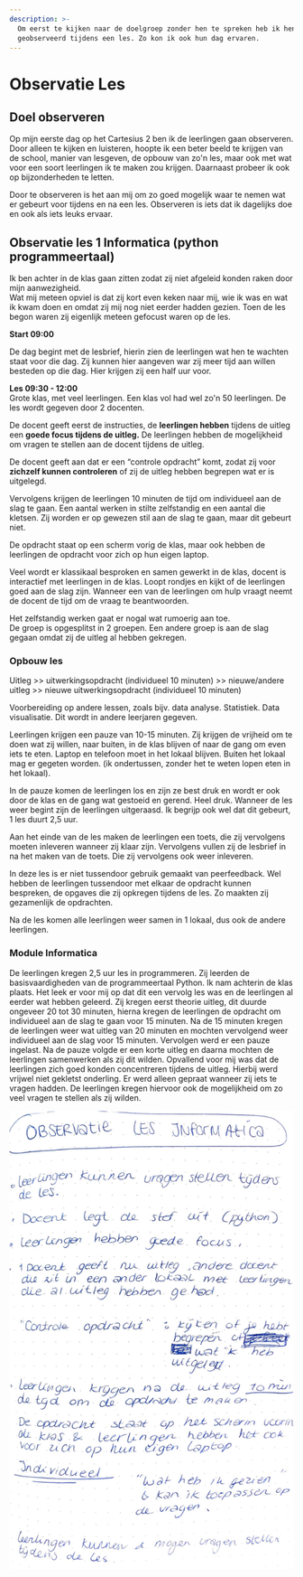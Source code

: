 ```yaml
---
description: >-
  Om eerst te kijken naar de doelgroep zonder hen te spreken heb ik hen
  geobserveerd tijdens een les. Zo kon ik ook hun dag ervaren.
---
```


# Observatie Les

## Doel observeren

Op mijn eerste dag op het Cartesius 2 ben ik de leerlingen gaan observeren. Door alleen te kijken en luisteren, hoopte ik een beter beeld te krijgen van de school, manier van lesgeven, de opbouw van zo'n les, maar ook met wat voor een soort leerlingen ik te maken zou krijgen. Daarnaast probeer ik ook op bijzonderheden te letten. 

Door te observeren is het aan mij om zo goed mogelijk waar te nemen wat er gebeurt voor tijdens en na een les. Observeren is iets dat ik dagelijks doe en ook als iets leuks ervaar.

## Observatie les 1 Informatica \(python programmeertaal\) 

Ik ben achter in de klas gaan zitten zodat zij niet afgeleid konden raken door mijn aanwezigheid.   
Wat mij meteen opviel is dat zij kort even keken naar mij, wie ik was en wat ik kwam doen en omdat zij mij nog niet eerder hadden gezien. Toen de les begon waren zij eigenlijk meteen gefocust waren op de les. 

**Start 09:00** 

De dag begint met de lesbrief, hierin zien de leerlingen wat hen te wachten staat voor die dag. Zij kunnen hier aangeven war zij meer tijd aan willen besteden op die dag. Hier krijgen zij een half uur voor.  
  
**Les 09:30 - 12:00**  
Grote klas, met veel leerlingen. Een klas vol had wel zo'n 50 leerlingen. De les wordt gegeven door 2 docenten. 

De docent geeft eerst de instructies, de **leerlingen hebben** tijdens de uitleg een **goede focus tijdens de uitleg.** De leerlingen hebben de mogelijkheid om vragen te stellen aan de docent tijdens de uitleg. 

De docent geeft aan dat er een “controle opdracht” komt, zodat zij voor **zichzelf kunnen controleren** of zij de uitleg hebben begrepen wat er is uitgelegd. 

Vervolgens krijgen de leerlingen 10 minuten de tijd om individueel aan de slag te gaan. Een aantal werken in stilte zelfstandig en een aantal die kletsen. Zij worden er op gewezen stil aan de slag te gaan, maar dit gebeurt niet. 

De opdracht staat op een scherm vorig de klas, maar ook hebben de leerlingen de opdracht voor zich op hun eigen laptop. 

Veel wordt er klassikaal besproken en samen gewerkt in de klas, docent is interactief met leerlingen in de klas. Loopt rondjes en kijkt of de leerlingen goed aan de slag zijn. Wanneer een van de leerlingen om hulp vraagt neemt de docent de tijd om de vraag te beantwoorden.

Het zelfstandig werken gaat er nogal wat rumoerig aan toe.   
De groep is opgesplitst in 2 groepen. Een andere groep is aan de slag gegaan omdat zij de uitleg al hebben gekregen. 

### Opbouw les

Uitleg &gt;&gt; uitwerkingsopdracht \(individueel 10 minuten\)  &gt;&gt; nieuwe/andere uitleg &gt;&gt; nieuwe uitwerkingsopdracht \(individueel 10 minuten\)

Voorbereiding op andere lessen, zoals bijv. data analyse. Statistiek. Data visualisatie. Dit wordt in andere leerjaren gegeven. 

Leerlingen krijgen een pauze van 10-15 minuten. Zij krijgen de vrijheid om te doen wat zij willen, naar buiten, in de klas blijven of naar de gang om even iets te eten. Laptop en telefoon moet in het lokaal blijven. Buiten het lokaal mag er gegeten worden. \(ik ondertussen, zonder het te weten lopen eten in het lokaal\).   
  
In de pauze komen de leerlingen los en zijn ze best druk en wordt er ook door de klas en de gang wat gestoeid en gerend. Heel druk. Wanneer de les weer begint zijn de leerlingen uitgeraasd. Ik begrijp ook wel dat dit gebeurt, 1 les duurt 2,5 uur. 

Aan het einde van de les maken de leerlingen een toets, die zij vervolgens moeten inleveren wanneer zij klaar zijn. Vervolgens vullen zij de lesbrief in na het maken van de toets. Die zij vervolgens ook weer inleveren. 

In deze les is er niet tussendoor gebruik gemaakt van peerfeedback. Wel hebben de leerlingen tussendoor met elkaar de opdracht kunnen bespreken, de opgaves die zij opkregen tijdens de les. Zo maakten zij gezamenlijk de opdrachten. 

Na de les komen alle leerlingen weer samen in 1 lokaal, dus ook de andere leerlingen.  


### **Module Informatica**

De leerlingen kregen 2,5 uur les in programmeren. Zij leerden de basisvaardigheden van de programmeertaal Python. Ik nam achterin de klas plaats. Het leek er voor mij op dat dit een vervolg les was en de leerlingen al eerder wat hebben geleerd. Zij kregen eerst theorie uitleg, dit duurde ongeveer 20 tot 30 minuten, hierna kregen de leerlingen de opdracht om individueel aan de slag te gaan voor 15 minuten. Na de 15 minuten kregen de leerlingen weer wat uitleg van 20 minuten en mochten vervolgend weer individueel aan de slag voor 15 minuten. Vervolgen werd er een pauze ingelast. Na de pauze volgde er een korte uitleg en daarna mochten de leerlingen samenwerken als zij dit wilden. Opvallend voor mij was dat de leerlingen zich goed konden concentreren tijdens de uitleg. Hierbij werd vrijwel niet gekletst onderling. Er werd alleen gepraat wanneer zij iets te vragen hadden. De leerlingen kregen hiervoor ook de mogelijkheid om zo veel vragen te stellen als zij wilden.

![Notities Observatie](../.gitbook/assets/0021.jpg)


